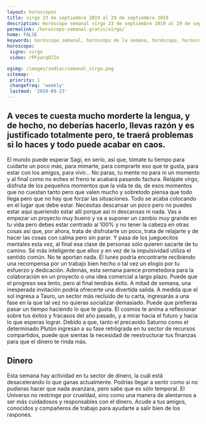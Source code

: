 ```yaml
---
layout: horoscopos
title: virgo 23 de septiembre 2019 al 29 de septiembre 2019 
description: Horóscopo semanal virgo 23 de septiembre 2019 al 29 de septiembre 2019. A veces te cuesta mucho morderte la lengua, y de hecho, no deberías hacerlo, llevas razón y es justificado totalmente pero, te traerá problemas si lo haces y todo puede acabar en caos. 
permalink: /horoscopo-semanal-gratis/virgo/
home: FALSE
keywords: horóscopo semanal, horóscopo de la semana, horóscopo, horóscopo gratis,horóscopos, horóscopo esperanza gracia, horoscopos virgo la semana, horóscopos gratis, Tarot, Astrologia, Zodíaco, virgo, horoscopo gratis, semanal
horoscopo:
 signo: virgo
 video: rPFyarqO7Zo

ogimg: /images/zodiac/semanal_virgo.png
sitemap:
 priority: 1
 changefreq: 'weekly'
 lastmod: '2019-09-23'
---
```




## A veces te cuesta mucho morderte la lengua, y de hecho, no deberías hacerlo, llevas razón y es justificado totalmente pero, te traerá problemas si lo haces y todo puede acabar en caos. 

El mundo puede esperar Sagi, en serio, así que, tómate tu tiempo para cuidarte un poco más, para mimarte, para comprarte eso que te gusta, para estar con los amigos, para vivir… No paras, tu mente no para ni un momento y al final como no eches el freno te acabará pasando factura. Relájate virgo, disfruta de los pequeños momentos que la vida te da, de esos momentos que no cuestan tanto pero que valen mucho y sobretodo piensa que todo llega pero que no hay que forzar las situaciones. Todo se acaba colocando en el lugar que debe estar. Necesitas descansar un poco pero no puedes estar aquí queriendo estar allí porque así ni descansas ni nada. Vas a empezar un proyecto muy bueno y va a suponer un cambio muy grande en tu vida pero debes estar centrado al 100% y no tener la cabeza en otras cosas así que, por ahora, trata de disfrutarte un poco, trata de relajarte y de hacer las cosas con calma pero sin parar. Y pasa de los jueguecitos mentales esta vez, al final esa clase de personas sólo quieren sacarte de tu camino. Sé más inteligente que ellos y en vez de la impulsividad utiliza el sentido común. No te aportan nada.
El lunes podría encontrarte recibiendo una recompensa por un trabajo bien hecho o tal vez un elogio por tu esfuerzo y dedicación. Además, esta semana parece prometedora para la colaboración en un proyecto o una idea comercial a largo plazo. Puede que el progreso sea lento, pero al final tendrás éxito. A mitad de semana, una inesperada invitación podría ofrecerte una divertida salida. 
A medida que el sol ingresa a Tauro, un sector más recluido de tu carta, ingresarás a una fase en la que tal vez no quieras socializar demasiado. Puede que prefieras pasar un tiempo haciendo lo que te gusta. El cosmos te anima a reflexionar sobre tus éxitos y fracasos del año pasado, y a mirar hacia el futuro y hacia lo que esperas lograr. Debido a que, tanto el precavido Saturno como el determinado Plutón ingresan a su fase retrógrada en tu sector de recursos compartidos, puede que sientas la necesidad de reestructurar tus finanzas para que el dinero te rinda más.   

## Dinero

Esta semana hay actividad en tu sector de dinero, la cuál está desacelerando lo que ganas actualmente. Podrías llegar a sentir como si no pudieras hacer que nada avanzara, pero sabe que es sólo temporal. El Universo no restringe por crueldad, sino como una manera de alentarnos a ser más cuidadosos y responsables con el dinero. Acude a tus amigos, conocidos y compañeros de trabajo para ayudarte a salir bien de los raspones.